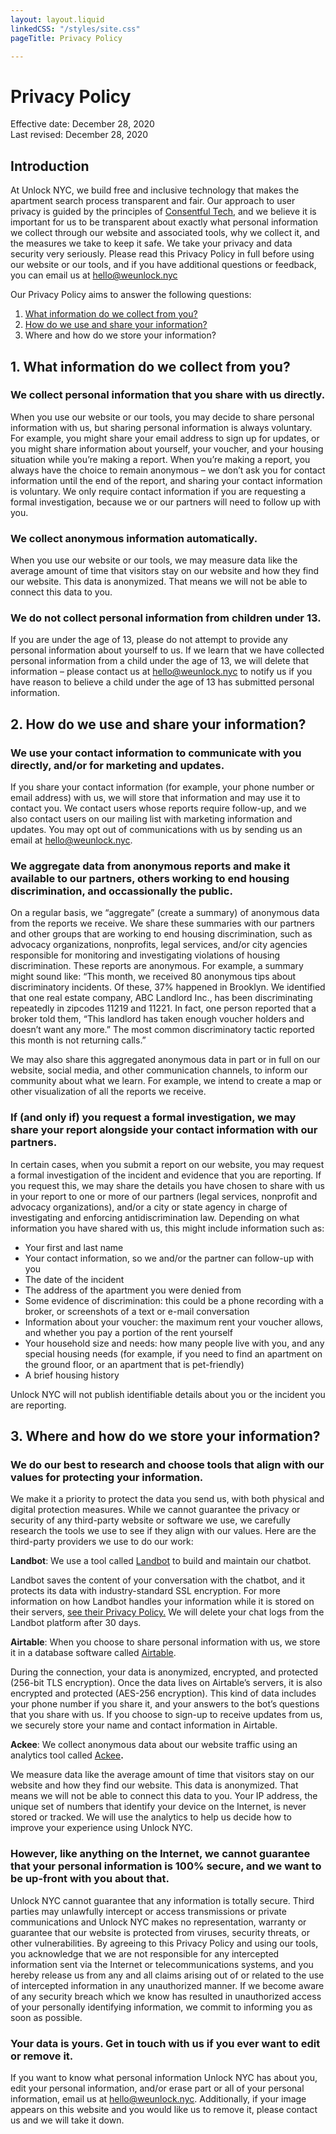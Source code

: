 ```yaml
---
layout: layout.liquid
linkedCSS: "/styles/site.css"
pageTitle: Privacy Policy

---
```

# Privacy Policy

Effective date: December 28, 2020  
Last revised: December 28, 2020

## Introduction

At Unlock NYC, we build free and inclusive technology that makes the apartment search process transparent and fair. Our approach to user privacy is guided by the principles of [Consentful Tech](https://www.consentfultech.io/), and we believe it is important for us to be transparent about exactly what personal information we collect through our website and associated tools, why we collect it, and the measures we take to keep it safe. We take your privacy and data security very seriously. Please read this Privacy Policy in full before using our website or our tools, and if you have additional questions or feedback, you can email us at [hello@weunlock.nyc](mailto:hello@weunlock.nyc)

Our Privacy Policy aims to answer the following questions:

1. [What information do we collect from you?](#section-one)
2. [How do we use and share your information?](#2.-how-do-we-use-and-share-your-information)
3. Where and how do we store your information?

## 1. What information do we collect from you?

### We collect personal information that you share with us directly.

When you use our website or our tools, you may decide to share personal information with us, but sharing personal information is always voluntary. For example, you might share your email address to sign up for updates, or you might share information about yourself, your voucher, and your housing situation while you’re making a report. When you’re making a report, you always have the choice to remain anonymous – we don’t ask you for contact information until the end of the report, and sharing your contact information is voluntary. We only require contact information if you are requesting a formal investigation, because we or our partners will need to follow up with you.

### We collect anonymous information automatically.

When you use our website or our tools, we may measure data like the average amount of time that visitors stay on our website and how they find our website. This data is anonymized. That means we will not be able to connect this data to you.

### We do not collect personal information from children under 13.

If you are under the age of 13, please do not attempt to provide any personal information about yourself to us. If we learn that we have collected personal information from a child under the age of 13, we will delete that information – please contact us at hello@weunlock.nyc to notify us if you have reason to believe a child under the age of 13 has submitted personal information.

## 2. How do we use and share your information?

### We use your contact information to communicate with you directly, and/or for marketing and updates.

If you share your contact information (for example, your phone number or email address) with us, we will store that information and may use it to contact you. We contact users whose reports require follow-up, and we also contact users on our mailing list with marketing information and updates. You may opt out of communications with us by sending us an email at hello@weunlock.nyc.

### We aggregate data from anonymous reports and make it available to our partners, others working to end housing discrimination, and occassionally the public.

On a regular basis, we “aggregate” (create a summary) of anonymous data from the reports we receive. We share these summaries with our partners and other groups that are working to end housing discrimination, such as advocacy organizations, nonprofits, legal services, and/or city agencies responsible for monitoring and investigating violations of housing discrimination. These reports are anonymous. For example, a summary might sound like: “This month, we received 80 anonymous tips about discriminatory incidents. Of these, 37% happened in Brooklyn. We identified that one real estate company, ABC Landlord Inc., has been discriminating repeatedly in zipcodes 11219 and 11221. In fact, one person reported that a broker told them, “This landlord has taken enough voucher holders and doesn’t want any more.” The most common discriminatory tactic reported this month is not returning calls.”

We may also share this aggregated anonymous data in part or in full on our website, social media, and other communication channels, to inform our community about what we learn. For example, we intend to create a map or other visualization of all the reports we receive.

### If (and only if) you request a formal investigation, we may share your report alongside your contact information with our partners.

In certain cases, when you submit a report on our website, you may request a formal investigation of the incident and evidence that you are reporting. If you request this, we may share the details you have chosen to share with us in your report to one or more of our partners (legal services, nonprofit and advocacy organizations), and/or a city or state agency in charge of investigating and enforcing antidiscrimination law. Depending on what information you have shared with us, this might include information such as:

* Your first and last name
* Your contact information, so we and/or the partner can follow-up with you
* The date of the incident
* The address of the apartment you were denied from
* Some evidence of discrimination: this could be a phone recording with a broker, or screenshots of a text or e-mail conversation
* Information about your voucher: the maximum rent your voucher allows, and whether you pay a portion of the rent yourself
* Your household size and needs: how many people live with you, and any special housing needs (for example, if you need to find an apartment on the ground floor, or an apartment that is pet-friendly)
* A brief housing history

Unlock NYC will not publish identifiable details about you or the incident you are reporting.

## 3. Where and how do we store your information?

### We do our best to research and choose tools that align with our values for protecting your information.

We make it a priority to protect the data you send us, with both physical and digital protection measures. While we cannot guarantee the privacy or security of any third-party website or software we use, we carefully research the tools we use to see if they align with our values. Here are the third-party providers we use to do our work:

**Landbot**: We use a tool called [Landbot](https://landbot.io/) to build and maintain our chatbot.

Landbot saves the content of your conversation with the chatbot, and it protects its data with industry-standard SSL encryption. For more information on how Landbot handles your information while it is stored on their servers, [see their Privacy Policy.](https://landbot.io/privacy-policy) We will delete your chat logs from the Landbot platform after 30 days.

**Airtable**: When you choose to share personal information with us, we store it in a database software called [Airtable](https://airtable.com/security).

During the connection, your data is anonymized, encrypted, and protected (256-bit TLS encryption). Once the data lives on Airtable’s servers, it is also encrypted and protected (AES-256 encryption). This kind of data includes your phone number if you share it, and your answers to the bot’s questions that you share with us. If you choose to sign-up to receive updates from us, we securely store your name and contact information in Airtable.

**Ackee**: We collect anonymous data about our website traffic using an analytics tool called [Ackee](https://ackee.electerious.com/)**.**

We measure data like the average amount of time that visitors stay on our website and how they find our website. This data is anonymized. That means we will not be able to connect this data to you. Your IP address, the unique set of numbers that identify your device on the Internet, is never stored or tracked. We will use the analytics to help us decide how to improve your experience using Unlock NYC.

### However, like anything on the Internet, we cannot guarantee that your personal information is 100% secure, and we want to be up-front with you about that.

Unlock NYC cannot guarantee that any information is totally secure. Third parties may unlawfully intercept or access transmissions or private communications and Unlock NYC makes no representation, warranty or guarantee that our website is protected from viruses, security threats, or other vulnerabilities. By agreeing to this Privacy Policy and using our tools, you acknowledge that we are not responsible for any intercepted information sent via the Internet or telecommunications systems, and you hereby release us from any and all claims arising out of or related to the use of intercepted information in any unauthorized manner. If we become aware of any security breach which we know has resulted in unauthorized access of your personally identifying information, we commit to informing you as soon as possible.

### Your data is yours. Get in touch with us if you ever want to edit or remove it.

If you want to know what personal information Unlock NYC has about you, edit your personal information, and/or erase part or all of your personal information, email us at [hello@weunlock.nyc](mailto:hello@weunlock.nyc). Additionally, if your image appears on this website and you would like us to remove it, please contact us and we will take it down.